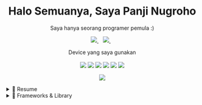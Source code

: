 

<h1 align='center'>
  Halo Semuanya, Saya Panji Nugroho
</h1>

<p align='center'>
  Saya hanya seorang programer pemula :)
</p>



<p align='center'>
  
  <a href="https://www.linkedin.com/in/panjinugroho004" target="_blank">
    <img src="https://img.shields.io/badge/linkedin-%230077B5.svg?&style=for-the-badge&logo=linkedin&logoColor=white" />
  </a>&nbsp;&nbsp;
  <a href="https://www.instagram.com/panjin_40407/" target="_blank">
    <img src="https://img.shields.io/badge/instagram-%23E4405F.svg?&style=for-the-badge&logo=instagram&logoColor=white" />        
  </a>&nbsp;&nbsp;
  
</p>

<p align='center'>
  Device yang saya gunakan<br/><br/>
  <img src="https://img.shields.io/badge/lenovo%20laptop-E2231A?style=for-the-badge&logo=lenovo&logoColor=white" style="pointer-events: none;"/>
  <img src="https://img.shields.io/badge/windows-%230078D6.svg?&style=for-the-badge&logo=windows&logoColor=white" style="pointer-events: none;" />
  <img src="https://img.shields.io/badge/Ubuntu-E95420?style=for-the-badge&logo=ubuntu&logoColor=white" style="pointer-events: none;" />
  <img src="https://img.shields.io/badge/intel-core%20i5%2010th-%230071C5.svg?&style=for-the-badge&logo=intel&logoColor=white" style="pointer-events: none;" />
  <img src="https://img.shields.io/badge/RAM-20%20GB-blue?style=for-the-badge&logoColor=white" style="pointer-events: none;" />
  <img src="https://img.shields.io/badge/NVIDIA_GeForce-MX330-green?style=for-the-badge&logo=nvidia&logoColor=white" style="pointer-events: none;" />
</p>

<p align="center">
  
  <img src="https://github-readme-stats.vercel.app/api/top-langs/?username=NIxNref&theme=dark"/>
  
</p>


<details>
  <summary>📃 Resume</summary>


  ## Education
  
  - 📖 **Sekolah**\
  📆 2022 - now\
  📍 **SMK Taruna Bhakti** - Depok, Jabar

  ## Skills
  
  **🌱 I’m currently learning ...**
  <p align='center'>
    <img src="https://img.shields.io/badge/Dart-0175C2?style=for-the-badge&logo=dart&logoColor=white" style="pointer-events: none;"/> 
    <img src="https://img.shields.io/badge/Flutter-02569B?style=for-the-badge&logo=flutter&logoColor=white" style="pointer-events: none;"/>
    <img src="https://img.shields.io/badge/JavaScript-323330?style=for-the-badge&logo=javascript&logoColor=F7DF1E" style="pointer-events: none;"/>
    <img src="https://img.shields.io/badge/HTML5-E34F26?style=for-the-badge&logo=html5&logoColor=white" style="pointer-events: none;"/>
    <img src="https://img.shields.io/badge/CSS3-1572B6?style=for-the-badge&logo=css3&logoColor=white" style="pointer-events: none;"/>
    <img src="https://img.shields.io/badge/Python-3776AB?logo=python&logoColor=white" style="pointer-events: none;"/>
    
  </p>
  
  
  
  <!--## Skills
  
  <img align="right" src="https://img.shields.io/badge/(My)SQL-4479A1?logo=mysql&logoColor=white" />
  <img align="right" src="https://img.shields.io/badge/BASH-4EAA25?logo=gnu-bash&logoColor=white" />
  <img align="right" src="https://img.shields.io/badge/PHP-777BB4?logo=php&logoColor=white" />
  <img align="right" src="https://img.shields.io/badge/Go-00ADD8?logo=go&logoColor=white" />
  <img align="right" src="https://img.shields.io/badge/Python-3776AB?logo=python&logoColor=white" />
  <img align="right" src="https://img.shields.io/badge/C Sharp-239120?logo=c-sharp&logoColor=white" />
  <img align="right" src="https://img.shields.io/badge/C++-00599C?logo=c%2B%2B&logoColor=white" />
  <img align="right" src="https://img.shields.io/badge/C-A8B9CC?logo=c&logoColor=white" />
  
  **Programming**
  
  <img align="right" src="https://img.shields.io/badge/Arch-1793D1?logo=arch-linux&logoColor=white" />
  <img align="right" src="https://img.shields.io/badge/Fedora-294172?logo=fedora&logoColor=white" />
  <img align="right" src="https://img.shields.io/badge/Debian-A81D33?logo=debian&logoColor=white" />
  <img align="right" src="https://img.shields.io/badge/Ubuntu-E95420?logo=ubuntu&logoColor=white" />
  <img align="right" src="https://img.shields.io/badge/Windows-0078D6?logo=windows&logoColor=white" />
  
  **Operating Systems**
  
  <img align="right" src="https://img.shields.io/badge/English-B2-blue?logo=data:image/svg%2bxml;base64,PHN2ZyB4bWxucz0iaHR0cDovL3d3dy53My5vcmcvMjAwMC9zdmciIGlkPSJmbGFnLWljb24tY3NzLWdiLWVuZyIgdmlld0JveD0iMCAwIDY0MCA0ODAiPgogIDxwYXRoIGZpbGw9IiNmZmYiIGQ9Ik0wIDBoNjQwdjQ4MEgweiIvPgogIDxwYXRoIGZpbGw9IiNjZTExMjQiIGQ9Ik0yODEuNiAwaDc2Ljh2NDgwaC03Ni44eiIvPgogIDxwYXRoIGZpbGw9IiNjZTExMjQiIGQ9Ik0wIDIwMS42aDY0MHY3Ni44SDB6Ii8+Cjwvc3ZnPgo=" />
  <img align="right" src="https://img.shields.io/badge/Italian-mother tongue-green?logo=data:image/svg%2bxml;base64,PHN2ZyB4bWxucz0iaHR0cDovL3d3dy53My5vcmcvMjAwMC9zdmciIGlkPSJmbGFnLWljb24tY3NzLWl0IiB2aWV3Qm94PSIwIDAgNjQwIDQ4MCI+DQogIDxnIGZpbGwtcnVsZT0iZXZlbm9kZCIgc3Ryb2tlLXdpZHRoPSIxcHQiPg0KICAgIDxwYXRoIGZpbGw9IiNmZmYiIGQ9Ik0wIDBoNjQwdjQ4MEgweiIvPg0KICAgIDxwYXRoIGZpbGw9IiMwMDkyNDYiIGQ9Ik0wIDBoMjEzLjN2NDgwSDB6Ii8+DQogICAgPHBhdGggZmlsbD0iI2NlMmIzNyIgZD0iTTQyNi43IDBINjQwdjQ4MEg0MjYuN3oiLz4NCiAgPC9nPg0KPC9zdmc+" />
  
  -->

</details>

<details>
  <summary>🚀 Frameworks & Library</summary>

  **Framework dan library yang pernah saya gunakan**

<p align='center'>
  <img src='https://img.shields.io/badge/.NET-512BD4?style=for-the-badge&logo=dotnet&logoColor=white' style="pointer-events: none;">
  <img src='https://img.shields.io/badge/Bootstrap-563D7C?style=for-the-badge&logo=bootstrap&logoColor=white' style="pointer-events: none;">
  <img src='https://img.shields.io/badge/Composer-885630?style=for-the-badge&logo=Composer&logoColor=white' style="pointer-events: none;">
  <img src='https://img.shields.io/badge/Font_Awesome-339AF0?style=for-the-badge&logo=fontawesome&logoColor=white' style="pointer-events: none;">
  <img src='https://img.shields.io/badge/jQuery-0769AD?style=for-the-badge&logo=jquery&logoColor=white' style="pointer-events: none;">
  <img src='https://img.shields.io/badge/Laravel-FF2D20?style=for-the-badge&logo=laravel&logoColor=white' style="pointer-events: none;">
  <img src='https://img.shields.io/badge/Node%20js-339933?style=for-the-badge&logo=nodedotjs&logoColor=white' style="pointer-events: none;">
  <img src='https://img.shields.io/badge/Unity-100000?style=for-the-badge&logo=unity&logoColor=white' style="pointer-events: none;">
  <img src='https://img.shields.io/badge/Xampp-F37623?style=for-the-badge&logo=xampp&logoColor=white' style="pointer-events: none;">
</p>


</details>
  

<!--
Here are some ideas to get you started:

- 🔭 I’m currently working on ...
- 🌱 I’m currently learning ...
- 👯 I’m looking to collaborate on ...
- 🤔 I’m looking for help with ...
- 💬 Ask me about ...
- 📫 How to reach me: ...
- 😄 Pronouns: ...
- ⚡ Fun fact: ...
-->
